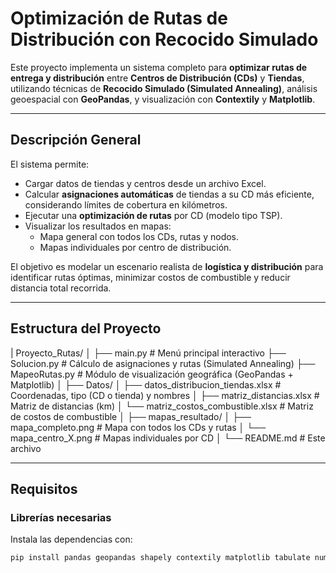 
# Optimización de Rutas de Distribución con Recocido Simulado

Este proyecto implementa un sistema completo para **optimizar rutas de entrega y distribución** entre **Centros de Distribución (CDs)** y **Tiendas**, utilizando técnicas de **Recocido Simulado (Simulated Annealing)**, análisis geoespacial con **GeoPandas**, y visualización con **Contextily** y **Matplotlib**.

---

## Descripción General

El sistema permite:

- Cargar datos de tiendas y centros desde un archivo Excel.
- Calcular **asignaciones automáticas** de tiendas a su CD más eficiente, considerando límites de cobertura en kilómetros.
- Ejecutar una **optimización de rutas** por CD (modelo tipo TSP).
- Visualizar los resultados en mapas:
  -  Mapa general con todos los CDs, rutas y nodos.
  -  Mapas individuales por centro de distribución.

El objetivo es modelar un escenario realista de **logística y distribución** para identificar rutas óptimas, minimizar costos de combustible y reducir distancia total recorrida.

---

## Estructura del Proyecto

| Proyecto_Rutas/
│
├── main.py # Menú principal interactivo
├── Solucion.py # Cálculo de asignaciones y rutas (Simulated Annealing)
├── MapeoRutas.py # Módulo de visualización geográfica (GeoPandas + Matplotlib)
│
├── Datos/
│ ├── datos_distribucion_tiendas.xlsx # Coordenadas, tipo (CD o tienda) y nombres
│ ├── matriz_distancias.xlsx # Matriz de distancias (km)
│ └── matriz_costos_combustible.xlsx # Matriz de costos de combustible
│
├── mapas_resultado/
│ ├── mapa_completo.png # Mapa con todos los CDs y rutas
│ └── mapa_centro_X.png # Mapas individuales por CD
│
└── README.md # Este archivo


---

##  Requisitos

###  Librerías necesarias

Instala las dependencias con:

```bash
pip install pandas geopandas shapely contextily matplotlib tabulate numpy
